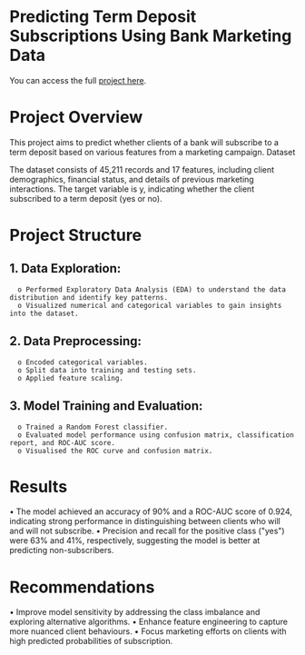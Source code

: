 # Predicting Term Deposit Subscriptions Using Bank Marketing Data

You can access the full [project here](https://eyowhite.com/predicting-bank-deposit-subscriptions-using-machine-learning/).

# Project Overview
This project aims to predict whether clients of a bank will subscribe to a term deposit based on various features from a marketing campaign. 
Dataset

The dataset consists of 45,211 records and 17 features, including client demographics, financial status, and details of previous marketing interactions. The target variable is y, indicating whether the client subscribed to a term deposit (yes or no).

# Project Structure

## 1.	Data Exploration:
      o	Performed Exploratory Data Analysis (EDA) to understand the data distribution and identify key patterns.
      o	Visualized numerical and categorical variables to gain insights into the dataset.
      
## 2.	Data Preprocessing:
      o	Encoded categorical variables.
      o	Split data into training and testing sets.
      o	Applied feature scaling.
      
## 3.	Model Training and Evaluation:
      o	Trained a Random Forest classifier.
      o	Evaluated model performance using confusion matrix, classification report, and ROC-AUC score.
      o	Visualised the ROC curve and confusion matrix.
      
# Results
•	The model achieved an accuracy of 90% and a ROC-AUC score of 0.924, indicating strong performance in distinguishing between clients who will and will not subscribe.
•	Precision and recall for the positive class ("yes") were 63% and 41%, respectively, suggesting the model is better at predicting non-subscribers.

# Recommendations
•	Improve model sensitivity by addressing the class imbalance and exploring alternative algorithms.
•	Enhance feature engineering to capture more nuanced client behaviours.
•	Focus marketing efforts on clients with high predicted probabilities of subscription.

